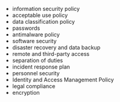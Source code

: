 - information security policy
-  acceptable use policy
-  data classification policy
-  passwords
-  antimalware policy
-  software security
-  disaster recovery and data backup
-  remote and third-party access
-  separation of duties
-  incident response plan
-  personnel security
-  Identity and Access Management Policy
-  legal compliance
-  encryption